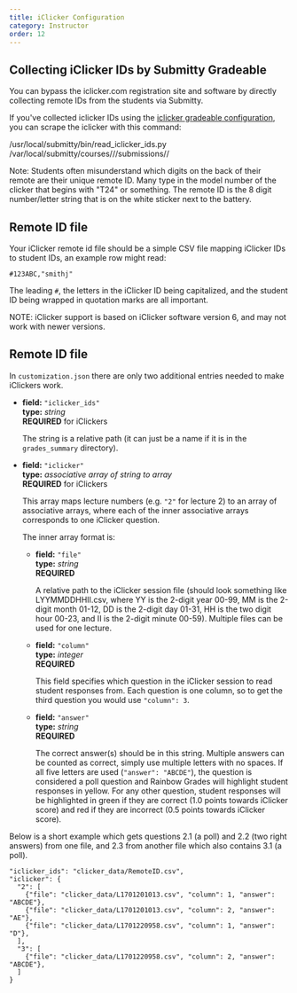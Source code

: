 ```yaml
---
title: iClicker Configuration
category: Instructor
order: 12
---
```



## Collecting iClicker IDs by Submitty Gradeable

You can bypass the iclicker.com registration site and software by
directly collecting remote IDs from the students via Submitty.

If you've collected iclicker IDs using the
[iclicker gradeable configuration](https://github.com/Submitty/Submitty/tree/master/more_autograding_examples/iclicker_upload/config),
you can scrape the iclicker with this command:

/usr/local/submitty/bin/read_iclicker_ids.py /var/local/submitty/courses/<SEMESTER>/<COURSE>/submissions/<ICLICKER GRADEABLE>/ <INSERT REMOTE ID DESTINATION FILE>

Note: Students often misunderstand which digits on the back of their
remote are their unique remote ID.  Many type in the model number of
the clicker that begins with "T24" or something.  The remote ID is the
8 digit number/letter string that is on the white sticker next to the
battery.


## Remote ID file

Your iClicker remote id file should be a simple CSV file mapping
iClicker IDs to student IDs, an example row might read:

```
#123ABC,"smithj"
```

The leading ``#``, the letters in the iClicker ID being capitalized, and
the student ID being wrapped in quotation marks are all important.

NOTE: iClicker support is based on iClicker software version 6, and may not
work with newer versions.



## Remote ID file

In `customization.json` there are only two additional entries needed to
make iClickers work.

* **field:** ``"iclicker_ids"``  
  **type:** _string_  
  **REQUIRED** for iClickers

  The string is a relative path (it can just be a name if it is in the
  `grades_summary` directory).

* **field:** ``"iclicker"``  
  **type:** _associative array of string to array_  
  **REQUIRED** for iClickers

  This array maps lecture numbers (e.g. ``"2"`` for lecture 2) to an array
  of associative arrays, where each of the inner associative arrays corresponds
  to one iClicker question.

  The inner array format is:

  * **field:** ``"file"``  
    **type:** _string_  
    **REQUIRED**

    A relative path to the iClicker session file (should look something like LYYMMDDHHII.csv,
    where YY is the 2-digit year 00-99, MM is the 2-digit month 01-12, DD is the 2-digit day 01-31,
    HH is the two digit hour 00-23, and II is the 2-digit minute 00-59). Multiple files can
    be used for one lecture.

  * **field:** ``"column"``  
    **type:** _integer_  
    **REQUIRED**

    This field specifies which question in the iClicker session to read student responses from.
    Each question is one column, so to get the third question you would use ``"column": 3``.

  * **field:** ``"answer"``  
    **type:** _string_  
    **REQUIRED**

    The correct answer(s) should be in this string. Multiple answers can be counted as correct,
    simply use multiple letters with no spaces. If all five letters are used (``"answer": "ABCDE"``),
    the question is considered a poll question and Rainbow Grades will highlight student responses in
    yellow. For any other question, student responses will be highlighted in green if they are correct
    (1.0 points towards iClicker score) and red if they are incorrect (0.5 points towards iClicker score).


Below is a short example which gets questions 2.1 (a poll) and 2.2 (two right answers) from one file,
and 2.3 from another file which also contains 3.1 (a poll).


```     
"iclicker_ids": "clicker_data/RemoteID.csv",
"iclicker": {
  "2": [
    {"file": "clicker_data/L1701201013.csv", "column": 1, "answer": "ABCDE"},
    {"file": "clicker_data/L1701201013.csv", "column": 2, "answer": "AE"},
    {"file": "clicker_data/L1701220958.csv", "column": 1, "answer": "D"},
  ],     
  "3": [
    {"file": "clicker_data/L1701220958.csv", "column": 2, "answer": "ABCDE"},           
  ]
}
```

